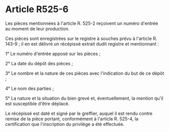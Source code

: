 # Article R525-6

Les pièces mentionnées à l'article R. 525-2 reçoivent un numéro d'entrée au moment de leur production.

Ces pièces sont enregistrées sur le registre à souches prévu à l'article R. 143-9 ; il en est délivré un récépissé extrait dudit registre et mentionnant :

1° Le numéro d'entrée apposé sur les pièces ;

2° La date du dépôt des pièces ;

3° Le nombre et la nature de ces pièces avec l'indication du but de ce dépôt ;

4° Le nom des parties ;

5° La nature et la situation du bien grevé et, éventuellement, la mention qu'il est susceptible d'être déplacé.

Le récépissé est daté et signé par le greffier, auquel il est rendu contre remise de la pièce portant, conformément à l'article R. 525-4, la certification que l'inscription du privilège a été effectuée.
